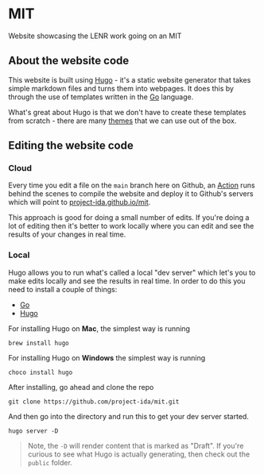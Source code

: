 # MIT
Website showcasing the LENR work going on an MIT

## About the website code

This website is built using [Hugo](https://gohugo.io/) - it's a static website generator that takes simple markdown files and turns them into webpages. It does this by through the use of templates written in the [Go](https://go.dev/) language. 

What's great about Hugo is that we don't have to create these templates from scratch - there are many [themes](https://themes.gohugo.io/) that we can use out of the box.

## Editing the website code

### Cloud
Every time you edit a file on the `main` branch here on Github, an [Action](/.github/workflows/hugo.yml) runs behind the scenes to compile the website and deploy it to Github's servers which will point to [project-ida.github.io/mit](https://project-ida.github.io/mit).

This approach is good for doing a small number of edits. If you're doing a lot of editing then it's better to work locally where you can edit and see the results of your changes in real time.

### Local
Hugo allows you to run what's called a local "dev server" which let's you to make edits locally and see the results in real time. In order to do this you need to install a couple of things:
- [Go](https://go.dev/dl/)
- [Hugo](https://gohugo.io/installation/)

For installing Hugo on **Mac**, the simplest way is running 

```
brew install hugo
```

For installing Hugo on **Windows** the simplest way is running 

```
choco install hugo
```


After installing, go ahead and clone the repo

```
git clone https://github.com/project-ida/mit.git
```

And then go into the directory and run this to get your dev server started.

```
hugo server -D
```

> Note, the `-D` will render content that is marked as "Draft". If you're curious to see what Hugo is actually generating, then check out the `public` folder.